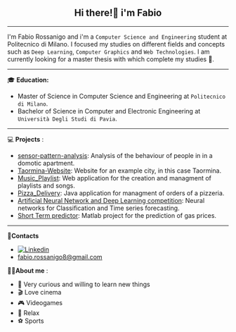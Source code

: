 <h2 align="center" style="font-weight:bold"> <b>Hi there!👋 i'm Fabio</b> </h2>
 
  ---
  
  I'm Fabio Rossanigo and i'm a `Computer Science and Engineering` student at Politecnico di Milano. I focused my studies on different fields and concepts such as `Deep Learning`, `Computer Graphics` and `Web Technologies`. I am currently looking for a master thesis with which complete my studies 🤞.
  
  ---
  
  :mortar_board: **Education:**
 - Master of Science in Computer Science and Engineering at `Politecnico di Milano`.
 - Bachelor of Science in Computer and Electronic Engineering at `Università Degli Studi di Pavia`.

  ---
  
 💻 **Projects** :
 - [sensor-pattern-analysis](https://github.com/FeBD8/sensor-pattern-analysis): Analysis of the behaviour of people in in a domotic apartment.
 - [Taormina-Website](https://github.com/FeBD8/Taormina-Website): Website for an example city, in this case Taormina.
 - [Music_Playlist](https://github.com/FeBD8/TIW-MusicPlaylist): Web application for the creation and managment of playlists and songs.
 - [Pizza_Delivery](https://github.com/FeBD8/Pizza-Delivery): Java application for managment of orders of a pizzeria.
 - [Artificial Neural Network and Deep Learning competition](https://github.com/FeBD8/Artificial-Neural-Networks-competition): Neural networks for Classification and Time series forecasting.
 - [Short Term predictor](https://github.com/FeBD8/Short-term-predictor): Matlab project for the prediction of gas prices.
 
  ---
 
 📱**Contacts**
 - [![Linkedin](https://camo.githubusercontent.com/6dc9828248fb64760c234f5b24c275a4912e9bb546c281d0c8e67cecb3381669/68747470733a2f2f696d672e736869656c64732e696f2f62616467652f2d4c696e6b6564496e2d626c75653f7374796c653d666c6174266c6f676f3d4c696e6b6564696e266c6f676f436f6c6f723d7768697465)](https://www.linkedin.com/in/fabio-rossanigo-11b0a623a/)
 - fabio.rossanigo8@gmail.com
 
 🧍‍♂️**About me** :
 - 📘 Very curious and willing to learn new things
 - 🎬 Love cinema
 - 🎮 Videogames
 - 🛀 Relax
 - ⚽ Sports
  
